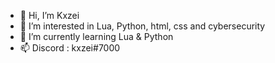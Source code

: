 - 👋 Hi, I’m Kxzei
- 👀 I’m interested in Lua, Python, html, css and cybersecurity
- 🌱 I’m currently learning Lua & Python
- 📫 Discord : kxzei#7000

<!---
Kxzei/Kxzei is a ✨ special ✨ repository because its `README.md` (this file) appears on your GitHub profile.
You can click the Preview link to take a look at your changes.
--->
